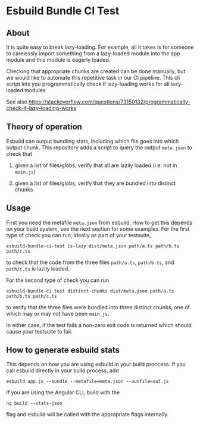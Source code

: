Esbuild Bundle CI Test
======================

About
-----

It is quite easy to break lazy-loading. For example, all it takes is
for someone to carelessly import something from a lazy-loaded module
into the app module and this module is eagerly loaded.

Checking that appropriate chunks are created can be done manually, but
we would like to automate this repetitive task in our CI
pipeline. This cli script lets you programmatically check if
lazy-loading works for all lazy-loaded modules.

See also https://stackoverflow.com/questions/73150132/programmatically-check-if-lazy-loading-works


Theory of operation
-------------------

Esbuild can output bundling stats, including which file goes into
which output chunk. This repository adds a script to query the output
`meta.json` to check that

1. given a list of files/globs, verify that all are lazily loaded
   (i.e. not in `main.js`)

2. given a list of files/globs, verify that they are bundled into
   distinct chunks


Usage
-----

First you need the metafile `meta.json` from esbuild. How to get this
depends on your build system, see the next section for some
examples. For the first type of check you can run, ideally as part of
your testsuite,

    esbuild-bundle-ci-test is-lazy dist/meta.json path/a.ts path/b.ts path/c.ts

to check that the code from the three files `path/a.ts`, `path/b.ts`,
and `path/c.ts` is lazily loaded.

For the second type of check you can run

    esbuild-bundle-ci-test distinct-chunks dist/meta.json path/a.ts path/b.ts path/c.ts

to verify that the three files were bundled into three distinct
chunks, one of which may or may not have been `main.js`.

In either case, if the test fails a non-zero exit code is returned
which should cause your testsuite to fail.


How to generate esbuild stats
-----------------------------

This depends on how you are using esbuild in your build proccess. If
you call esbuild directly in your build process, add

    esbuild app.js --bundle --metafile=meta.json --outfile=out.js

If you are using the Angular CLI, build with the

    ng build --stats-json

flag and esbuild will be called with the appropriate flags internally.
